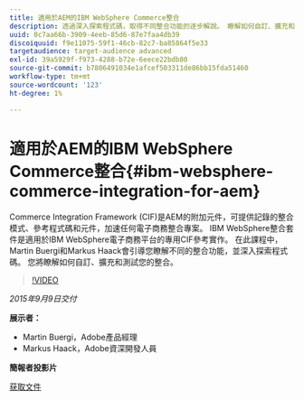 ```yaml
---
title: 適用於AEM的IBM WebSphere Commerce整合
description: 透過深入探索程式碼，取得不同整合功能的逐步解說。 瞭解如何自訂、擴充和測試您的整合。
uuid: 0c7aa66b-3909-4eeb-85d6-87e7faa4db39
discoiquuid: f9e11075-59f1-46cb-82c7-ba85864f5e33
targetaudience: target-audience advanced
exl-id: 39a5929f-f973-4288-b72e-6eece22bdb80
source-git-commit: b7806491034e1afcef503311de86bb15fda51460
workflow-type: tm+mt
source-wordcount: '123'
ht-degree: 1%

---
```


# 適用於AEM的IBM WebSphere Commerce整合{#ibm-websphere-commerce-integration-for-aem}

Commerce Integration Framework (CIF)是AEM的附加元件，可提供記錄的整合模式、參考程式碼和元件，加速任何電子商務整合專案。 IBM WebSphere整合套件是適用於IBM WebSphere電子商務平台的專用CIF參考實作。 在此課程中，Martin Buergi和Markus Haack會引導您瞭解不同的整合功能，並深入探索程式碼。 您將瞭解如何自訂、擴充和測試您的整合。

>[!VIDEO](https://video.tv.adobe.com/v/19375/?quality=9)

*2015年9月9日交付*

**展示者：**

* Martin Buergi，Adobe產品經理
* Markus Haack，Adobe資深開發人員

**簡報者投影片**

[获取文件](assets/150909-aem-gems-ibm-websphere-commerce-integration.pdf)
<!--
[Get back to the Overview](https://helpx.adobe.com/experience-manager/kt/eseminars/gems/aem-index.html)
-->
